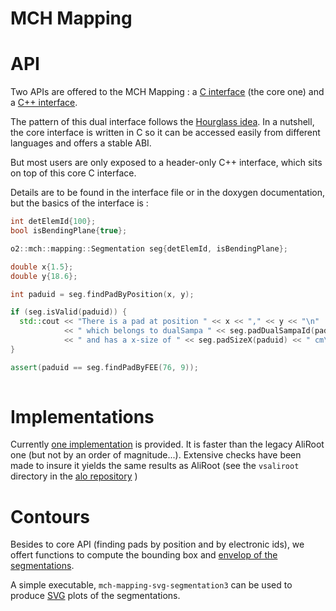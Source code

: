 # MCH Mapping 

# API

Two APIs are offered to the MCH Mapping : a [C interface](Interface/SegmentationCInterface.h) (the core one) and a [C++ interface](Interface/Segmentation.h).

The pattern of this dual interface follows the [Hourglass idea](https://github.com/CppCon/CppCon2014/tree/master/Presentations/Hourglass%20Interfaces%20for%20C%2B%2B%20APIs). 
In a nutshell, the core interface is written in C so it can be accessed easily
 from different languages and offers a stable ABI.
 
But most users are only exposed to a header-only C++ interface, which sits on top 
of this core C interface.

Details are to be found in the interface file or in the doxygen documentation, but 
 the basics of the interface is :
 
```c++
int detElemId{100};
bool isBendingPlane{true};

o2::mch::mapping::Segmentation seg{detElemId, isBendingPlane};

double x{1.5};
double y{18.6};

int paduid = seg.findPadByPosition(x, y);

if (seg.isValid(paduid)) {
  std::cout << "There is a pad at position " << x << "," << y << "\n"
            << " which belongs to dualSampa " << seg.padDualSampaId(paduid)
            << " and has a x-size of " << seg.padSizeX(paduid) << " cm\n";
}

assert(paduid == seg.findPadByFEE(76, 9));
  
```

# Implementations

Currently [one implementation](Impl3/README.md) is provided. It is faster than the legacy AliRoot one
 (but not by an order of magnitude...). Extensive checks have been made to insure it yields
  the same results as AliRoot (see the `vsaliroot` directory in the [alo repository](https://github.com/mrrtf/alo) )

# Contours

Besides to core API (finding pads by position and by electronic ids), we offert
 functions to compute the bounding box and [envelop of the segmentations](SegContour/SegmentationContours.h).
 
 A simple executable, `mch-mapping-svg-segmentation3` can be used to produce [SVG](https://developer.mozilla.org/en-US/docs/Web/SVG) plots
 of the segmentations.
